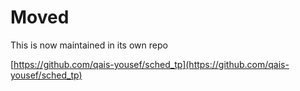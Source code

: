 # Moved

This is now maintained in its own repo

[https://github.com/qais-yousef/sched_tp](https://github.com/qais-yousef/sched_tp)
